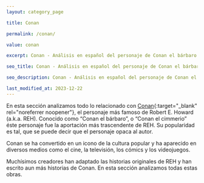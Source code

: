 ```yaml
---
layout: category_page

title: Conan

permalink: /conan/

value: conan

excerpt: Conan - Análisis en español del personaje de Conan el bárbaro. También conocido como Conan el cimmerio. El baúl de Howard trata de hacer análisis en español de la vida y obra de Robert E. Howard.

seo_title: Conan - Análisis en español del personaje de Conan el bárbaro.

seo_description: Conan - Análisis en español del personaje de Conan el bárbaro. También conocido como Conan el cimmerio. El baúl de Howard trata de hacer análisis en español de la vida y obra de Robert E. Howard.

last_modified_at: 2023-12-22
---
```


En esta sección analizamos todo lo relacionado con [Conan](https://en.wikipedia.org/wiki/Conan_the_Barbarian){:target="_blank" rel="noreferrer noopener"}, el personaje más famoso de Robert E. Howard (a.k.a. REH).
Conocido como “Conan el bárbaro”, o “Conan el cimmerio” éste personaje fue la aportación más trascendente de REH. Su popularidad es tal, que se puede decir que el personaje opaca al autor.

Conan se ha convertido en un icono de la cultura popular y ha aparecido en diversos medios como el cine, la televisión, los cómics y los videojuegos.

Muchísimos creadores han adaptado las historias originales de REH y han escrito aun más historias de Conan.
En esta sección analizamos todas estas obras.
